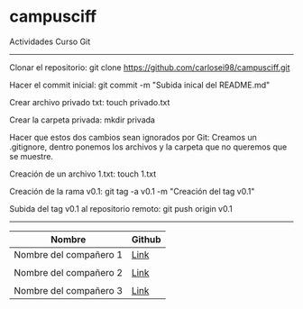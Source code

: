 # campusciff
Actividades Curso Git
***

Clonar el repositorio: git clone https://github.com/carlosei98/campusciff.git

Hacer el commit inicial: git commit -m "Subida inical del README.md"

Crear archivo privado txt: touch privado.txt

Crear la carpeta privada: mkdir privada

Hacer que estos dos cambios sean ignorados por Git: Creamos un .gitignore, dentro ponemos los archivos y la carpeta que no queremos que se muestre.

Creación de un archivo 1.txt: touch 1.txt

Creación de la rama v0.1: git tag -a v0.1 -m "Creación del tag v0.1"

Subida del tag v0.1 al repositorio remoto: git push origin v0.1
***

 |Nombre                             | Github                                       |   
 |------------------------------|------------------------------------|
 |Nombre del compañero 1        | [Link](https://www.google.com)     |
 |                                                                   |                                                  |
 |Nombre del compañero 2        | [Link](https://www.google.com)     |
 |                                                                   |                                                  |
 |Nombre del compañero 3        | [Link](https://www.google.com)     |
